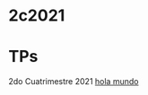 # 2c2021
# TPs
2do Cuatrimestre 2021
[hola mundo](https://agusgonzalezc.github.io/infovis/index.html)
